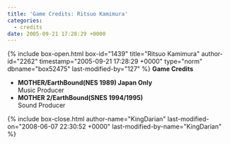 ```yaml
---
title: 'Game Credits: Ritsuo Kamimura'
categories:
  - credits
date: 2005-09-21 17:28:29 +0000
---
```

{% include box-open.html box-id="1439" title="Ritsuo Kamimura" author-id="2262" timestamp="2005-09-21 17:28:29 +0000" type="norm" dbname="box52475" last-modified-by="127" %}
<b>Game Credits</b>
 <UL>
    <LI><b>MOTHER/EarthBound(NES 1989) Japan Only</b><BR />
    Music Producer</LI>
    <LI><b>MOTHER 2/EarthBound(SNES 1994/1995)</b><BR />
    Sound Producer</LI>
 </UL>
{% include box-close.html author-name="KingDarian" last-modified-on="2008-06-07 22:30:52 +0000" last-modified-by-name="KingDarian" %}
